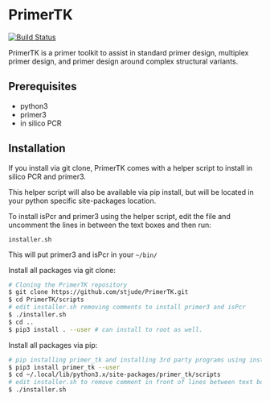 PrimerTK
========

[![Build Status](https://travis-ci.com/stjude/PrimerTK.svg?token=SGuFQqVLXJfs4J1ta2wA&branch=development)](https://travis-ci.com/stjude/PrimerTK)

PrimerTK is a primer toolkit to assist in standard primer design, multiplex primer design, and primer design around complex structural variants.

Prerequisites
-------------

* python3
* primer3
* in silico PCR

Installation
------------

If you install via git clone, PrimerTK comes with a helper script to install in silico PCR and primer3.

This helper script will also be available via pip install, but will be located in your python specific site-packages location.

To install isPcr and primer3 using the helper script, edit the file and uncomment the lines in between the text boxes and then run:

`installer.sh`

This will put primer3 and isPcr in your `~/bin/`

Install all packages via git clone:

```bash
# Cloning the PrimerTK repository
$ git clone https://github.com/stjude/PrimerTK.git 
$ cd PrimerTK/scripts
# edit installer.sh removing comments to install primer3 and isPcr
$ ./installer.sh
$ cd ..
$ pip3 install . --user # can install to root as well.
```

Install all packages via pip:

```bash
# pip installing primer_tk and installing 3rd party programs using installer.sh
$ pip3 install primer_tk --user
$ cd ~/.local/lib/python3.x/site-packages/primer_tk/scripts
# edit installer.sh to remove comment in front of lines between text boxes.
$ ./installer.sh
```


